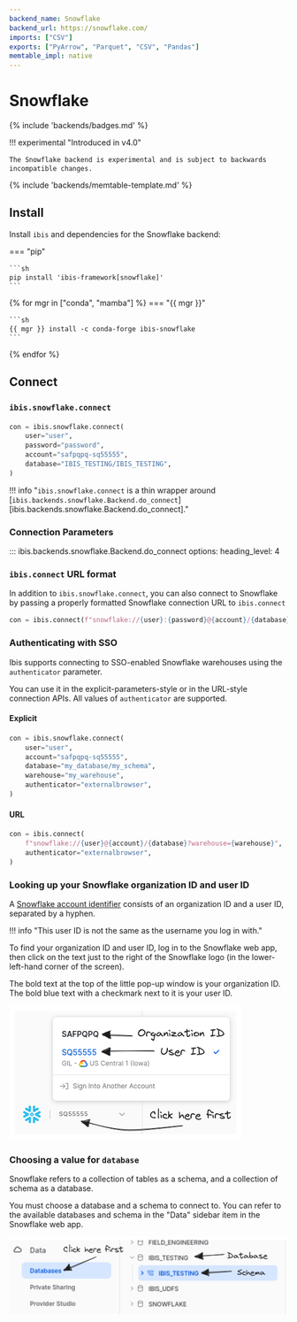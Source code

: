 ```yaml
---
backend_name: Snowflake
backend_url: https://snowflake.com/
imports: ["CSV"]
exports: ["PyArrow", "Parquet", "CSV", "Pandas"]
memtable_impl: native
---
```


# Snowflake

{% include 'backends/badges.md' %}

!!! experimental "Introduced in v4.0"

    The Snowflake backend is experimental and is subject to backwards incompatible changes.

{% include 'backends/memtable-template.md' %}

## Install

Install `ibis` and dependencies for the Snowflake backend:

=== "pip"

    ```sh
    pip install 'ibis-framework[snowflake]'
    ```

{% for mgr in ["conda", "mamba"] %}
=== "{{ mgr }}"

    ```sh
    {{ mgr }} install -c conda-forge ibis-snowflake
    ```

{% endfor %}

## Connect

### `ibis.snowflake.connect`

```python
con = ibis.snowflake.connect(
    user="user",
    password="password",
    account="safpqpq-sq55555",
    database="IBIS_TESTING/IBIS_TESTING",
)
```

<!-- prettier-ignore-start -->
!!! info "`ibis.snowflake.connect` is a thin wrapper around [`ibis.backends.snowflake.Backend.do_connect`][ibis.backends.snowflake.Backend.do_connect]."
<!-- prettier-ignore-end -->

### Connection Parameters

<!-- prettier-ignore-start -->
::: ibis.backends.snowflake.Backend.do_connect
    options:
      heading_level: 4
<!-- prettier-ignore-end -->

### `ibis.connect` URL format

In addition to `ibis.snowflake.connect`, you can also connect to Snowflake by
passing a properly formatted Snowflake connection URL to `ibis.connect`

```python
con = ibis.connect(f"snowflake://{user}:{password}@{account}/{database}")
```

### Authenticating with SSO

Ibis supports connecting to SSO-enabled Snowflake warehouses using the `authenticator` parameter.

You can use it in the explicit-parameters-style or in the URL-style connection
APIs. All values of `authenticator` are supported.

#### Explicit

```python
con = ibis.snowflake.connect(
    user="user",
    account="safpqpq-sq55555",
    database="my_database/my_schema",
    warehouse="my_warehouse",
    authenticator="externalbrowser",
)
```

#### URL

```python
con = ibis.connect(
    f"snowflake://{user}@{account}/{database}?warehouse={warehouse}",
    authenticator="externalbrowser",
)
```

### Looking up your Snowflake organization ID and user ID

A [Snowflake account
identifier](https://docs.snowflake.com/en/user-guide/admin-account-identifier#format-1-preferred-account-name-in-your-organization)
consists of an organization ID and a user ID, separated by a hyphen.

!!! info "This user ID is not the same as the username you log in with."

To find your organization ID and user ID, log in to the Snowflake web app, then
click on the text just to the right of the Snowflake logo (in the
lower-left-hand corner of the screen).

The bold text at the top of the little pop-up window is your organization ID.
The bold blue text with a checkmark next to it is your user ID.

![Snowflake Organization and User ID](./images/snowflake_org_user.png)

### Choosing a value for `database`

Snowflake refers to a collection of tables as a schema, and a collection of schema as a database.

You must choose a database and a schema to connect to. You can refer to the
available databases and schema in the "Data" sidebar item in the Snowflake web
app.

![Snowflake Database](./images/snowflake_database.png)

